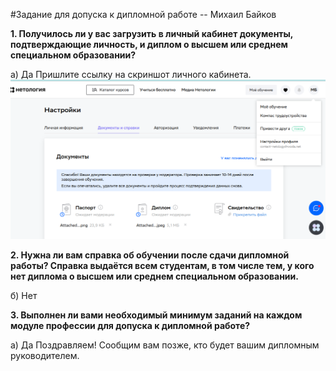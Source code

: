 #Задание для допуска к дипломной работе -- Михаил Байков

**1. Получилось ли у вас загрузить в личный кабинет документы, подтверждающие личность, и диплом о высшем или среднем специальном образовании?**

а) Да
Пришлите ссылку на скриншот личного кабинета.
![lk](img/01.png)

**2. Нужна ли вам справка об обучении после сдачи дипломной работы? Справка выдаётся всем студентам, в том числе тем, у кого нет диплома о высшем или среднем специальном образовании.**

б) Нет

**3. Выполнен ли вами необходимый минимум заданий на каждом модуле профессии для допуска к дипломной работе?**

а) Да
Поздравляем! Сообщим вам позже, кто будет вашим дипломным руководителем.
